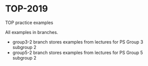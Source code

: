 # TOP-2019
TOP practice examples

All examples in branches.

- group3-2 branch stores examples from lectures for PS Group 3 subgroup 2
- group5-2 branch stores examples from lectures for PS Group 5 subgroup 2